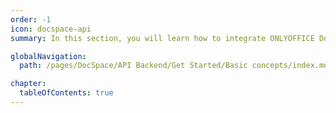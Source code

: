 ```yaml
---
order: -1
icon: docspace-api
summary: In this section, you will learn how to integrate ONLYOFFICE DocSpace into your own application and interact with its backend using the DocSpace API Backend  which is implemented as REST over HTTP using GET/POST/PUT/DELETE.

globalNavigation:
  path: /pages/DocSpace/API Backend/Get Started/Basic concepts/index.md

chapter:
  tableOfContents: true
---
```

